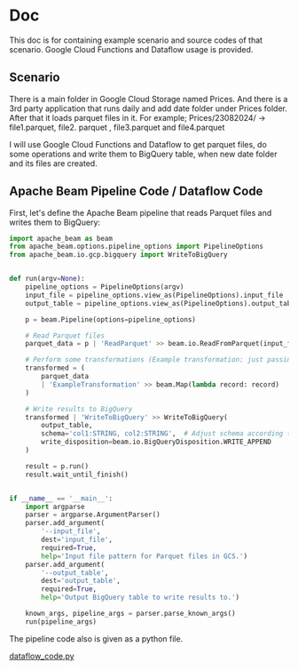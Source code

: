 # Doc
This doc is for containing example scenario and source codes of that scenario. 
Google Cloud Functions and Dataflow usage is provided.

## Scenario
There is a main folder in Google Cloud Storage named Prices. And there is a 3rd party application that runs daily 
and add date folder under Prices folder. After that it loads parquet files in it. 
For example; Prices/23082024/ -> file1.parquet, file2. parquet , file3.parquet and file4.parquet

I will use Google Cloud Functions and Dataflow to get parquet files, do some operations and write them to BigQuery table, 
when new date folder and its files are created.

## Apache Beam Pipeline Code / Dataflow Code

First, let's define the Apache Beam pipeline that reads Parquet files and writes them to BigQuery:

```python
import apache_beam as beam
from apache_beam.options.pipeline_options import PipelineOptions
from apache_beam.io.gcp.bigquery import WriteToBigQuery


def run(argv=None):
    pipeline_options = PipelineOptions(argv)
    input_file = pipeline_options.view_as(PipelineOptions).input_file
    output_table = pipeline_options.view_as(PipelineOptions).output_table

    p = beam.Pipeline(options=pipeline_options)

    # Read Parquet files
    parquet_data = p | 'ReadParquet' >> beam.io.ReadFromParquet(input_file)

    # Perform some transformations (Example transformation: just passing through the data)
    transformed = (
        parquet_data
        | 'ExampleTransformation' >> beam.Map(lambda record: record)
    )

    # Write results to BigQuery
    transformed | 'WriteToBigQuery' >> WriteToBigQuery(
        output_table,
        schema='col1:STRING, col2:STRING',  # Adjust schema according to your Parquet files
        write_disposition=beam.io.BigQueryDisposition.WRITE_APPEND
    )

    result = p.run()
    result.wait_until_finish()


if __name__ == '__main__':
    import argparse
    parser = argparse.ArgumentParser()
    parser.add_argument(
        '--input_file',
        dest='input_file',
        required=True,
        help='Input file pattern for Parquet files in GCS.')
    parser.add_argument(
        '--output_table',
        dest='output_table',
        required=True,
        help='Output BigQuery table to write results to.')

    known_args, pipeline_args = parser.parse_known_args()
    run(pipeline_args)
```

The pipeline code also is given as a python file.

[dataflow_code.py](https://github.com/AyberkYavuz/google_cloud_tools/blob/main/dataflow_code.py)



